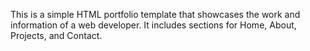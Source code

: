 This is a simple HTML portfolio template that showcases the work and information of a web developer. It includes sections for Home, About, Projects, and Contact.
